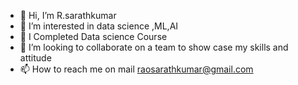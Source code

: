 - 👋 Hi, I’m R.sarathkumar
- 👀 I’m interested in data science ,ML,AI
- 🌱 I Completed Data science Course 
- 💞️ I’m looking to collaborate on a team to show case my skills and attitude
- 📫 How to reach me on mail raosarathkumar@gmail.com

<!---
sarathkumar1304/sarathkumar1304 is a ✨ special ✨ repository because its `README.md` (this file) appears on your GitHub profile.
You can click the Preview link to take a look at your changes.
--->
